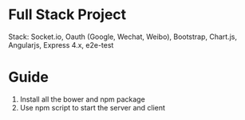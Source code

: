 # Full Stack Project 
Stack: Socket.io, Oauth (Google, Wechat, Weibo), Bootstrap, Chart.js, Angularjs, Express 4.x, e2e-test

# Guide
1. Install all the bower and npm package
2. Use npm script to start the server and client 

